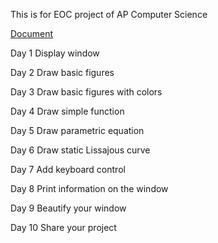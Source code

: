 This is for EOC project of AP Computer Science

[Document](https://docs.google.com/document/d/1FI6r0muJTxsn2-u1Swa2I0XEDrxXNRmCM8TojDZhi8A/edit?usp=sharing)


Day 1
	Display window
	
Day 2
	Draw basic figures
	
Day 3
	Draw basic figures with colors
	
Day 4
	Draw simple function
	
Day 5 
	Draw parametric equation
	
Day 6
	Draw static Lissajous curve
	
Day 7
	Add keyboard control
	
Day 8
	Print information on the window
	
Day 9
	Beautify your window	
	
Day 10
	Share your project
	
